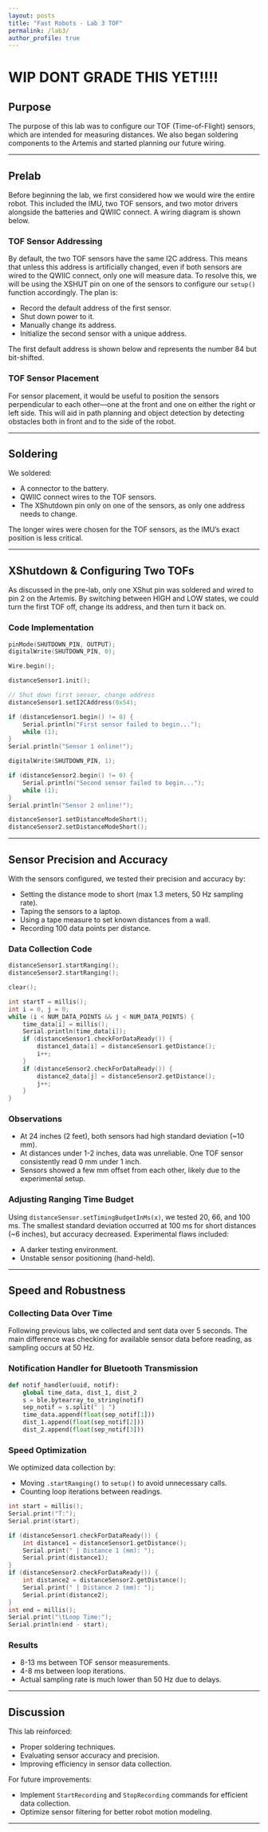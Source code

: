 ```yaml
---
layout: posts
title: "Fast Robots - Lab 3 TOF"
permalink: /lab3/
author_profile: true
---
```


# WIP DONT GRADE THIS YET!!!!
## Purpose
The purpose of this lab was to configure our TOF (Time-of-Flight) sensors, which are intended for measuring distances. We also began soldering components to the Artemis and started planning our future wiring.

---

## Prelab
Before beginning the lab, we first considered how we would wire the entire robot. This included the IMU, two TOF sensors, and two motor drivers alongside the batteries and QWIIC connect. A wiring diagram is shown below.

### TOF Sensor Addressing
By default, the two TOF sensors have the same I2C address. This means that unless this address is artificially changed, even if both sensors are wired to the QWIIC connect, only one will measure data. To resolve this, we will be using the XSHUT pin on one of the sensors to configure our `setup()` function accordingly. The plan is:
- Record the default address of the first sensor.
- Shut down power to it.
- Manually change its address.
- Initialize the second sensor with a unique address.

The first default address is shown below and represents the number 84 but bit-shifted.

### TOF Sensor Placement
For sensor placement, it would be useful to position the sensors perpendicular to each other—one at the front and one on either the right or left side. This will aid in path planning and object detection by detecting obstacles both in front and to the side of the robot.

---

## Soldering
We soldered:
- A connector to the battery.
- QWIIC connect wires to the TOF sensors.
- The XShutdown pin only on one of the sensors, as only one address needs to change.

The longer wires were chosen for the TOF sensors, as the IMU’s exact position is less critical.

---

## XShutdown & Configuring Two TOFs
As discussed in the pre-lab, only one XShut pin was soldered and wired to pin 2 on the Artemis. By switching between HIGH and LOW states, we could turn the first TOF off, change its address, and then turn it back on.

### Code Implementation
```cpp
pinMode(SHUTDOWN_PIN, OUTPUT);
digitalWrite(SHUTDOWN_PIN, 0);

Wire.begin();

distanceSensor1.init();

// Shut down first sensor, change address
distanceSensor1.setI2CAddress(0x54);

if (distanceSensor1.begin() != 0) {
    Serial.println("First sensor failed to begin...");
    while (1);
}
Serial.println("Sensor 1 online!");

digitalWrite(SHUTDOWN_PIN, 1);

if (distanceSensor2.begin() != 0) {
    Serial.println("Second sensor failed to begin...");
    while (1);
}
Serial.println("Sensor 2 online!");

distanceSensor1.setDistanceModeShort();
distanceSensor2.setDistanceModeShort();
```

---

## Sensor Precision and Accuracy
With the sensors configured, we tested their precision and accuracy by:
- Setting the distance mode to short (max 1.3 meters, 50 Hz sampling rate).
- Taping the sensors to a laptop.
- Using a tape measure to set known distances from a wall.
- Recording 100 data points per distance.

### Data Collection Code
```cpp
distanceSensor1.startRanging();
distanceSensor2.startRanging();

clear();

int startT = millis();
int i = 0, j = 0;
while (i < NUM_DATA_POINTS && j < NUM_DATA_POINTS) {
    time_data[i] = millis();
    Serial.println(time_data[i]);
    if (distanceSensor1.checkForDataReady()) {
        distance1_data[i] = distanceSensor1.getDistance();
        i++;
    }
    if (distanceSensor2.checkForDataReady()) {
        distance2_data[j] = distanceSensor2.getDistance();
        j++;
    }
}
```

### Observations
- At 24 inches (2 feet), both sensors had high standard deviation (~10 mm).
- At distances under 1-2 inches, data was unreliable. One TOF sensor consistently read 0 mm under 1 inch.
- Sensors showed a few mm offset from each other, likely due to the experimental setup.

### Adjusting Ranging Time Budget
Using `distanceSensor.setTimingBudgetInMs(x)`, we tested 20, 66, and 100 ms. The smallest standard deviation occurred at 100 ms for short distances (~6 inches), but accuracy decreased. Experimental flaws included:
- A darker testing environment.
- Unstable sensor positioning (hand-held).

---

## Speed and Robustness

### Collecting Data Over Time
Following previous labs, we collected and sent data over 5 seconds. The main difference was checking for available sensor data before reading, as sampling occurs at 50 Hz.

### Notification Handler for Bluetooth Transmission
```python
def notif_handler(uuid, notif):
    global time_data, dist_1, dist_2
    s = ble.bytearray_to_string(notif)
    sep_notif = s.split(" | ")
    time_data.append(float(sep_notif[1]))
    dist_1.append(float(sep_notif[2]))
    dist_2.append(float(sep_notif[3]))
```

### Speed Optimization
We optimized data collection by:
- Moving `.startRanging()` to `setup()` to avoid unnecessary calls.
- Counting loop iterations between readings.

```c
int start = millis();
Serial.print("T:");
Serial.print(start);

if (distanceSensor1.checkForDataReady()) {
    int distance1 = distanceSensor1.getDistance();
    Serial.print(" | Distance 1 (mm): ");
    Serial.print(distance1);
}
if (distanceSensor2.checkForDataReady()) {
    int distance2 = distanceSensor2.getDistance();
    Serial.print(" | Distance 2 (mm): ");
    Serial.print(distance2);
}
int end = millis();
Serial.print("\tLoop Time:");
Serial.println(end - start);
```

### Results
- 8-13 ms between TOF sensor measurements.
- 4-8 ms between loop iterations.
- Actual sampling rate is much lower than 50 Hz due to delays.

---

## Discussion
This lab reinforced:
- Proper soldering techniques.
- Evaluating sensor accuracy and precision.
- Improving efficiency in sensor data collection.

For future improvements:
- Implement `StartRecording` and `StopRecording` commands for efficient data collection.
- Optimize sensor filtering for better robot motion modeling.

---

